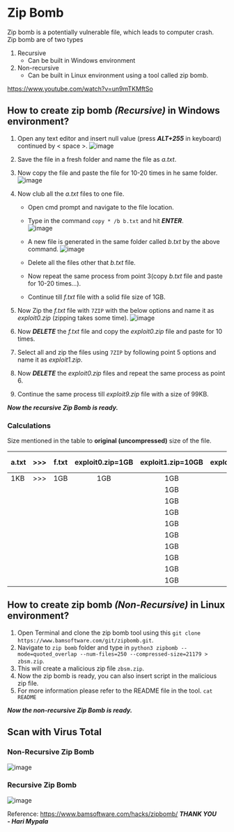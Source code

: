 # Zip Bomb

Zip bomb is a potentially vulnerable file, which leads to computer crash.<br>
Zip bomb are of two types 
1.  Recursive
    - Can be built in Windows environment
3.  Non-recursive
    - Can be built in Linux environment using a tool called zip bomb.

https://www.youtube.com/watch?v=un9mTKMftSo

## How to create zip bomb _(Recursive)_ in Windows environment?

1) Open any text editor and insert null value (press ***ALT+255*** in keyboard) continued by < space >.
   ![image](https://user-images.githubusercontent.com/98635804/160275131-ba260370-30a9-4fba-b41a-fa86d336b780.png)

2) Save the file in a fresh folder and name the file as _a.txt_.
3) Now copy the file and paste the file for 10-20 times in he same folder.
   ![image](https://user-images.githubusercontent.com/98635804/160275238-f6792387-f79f-4fa2-9d70-7cb9d513a911.png)

4) Now club all the _a.txt_ files to one file.
   - Open cmd prompt and navigate to the file location.
   - Type in the command `copy * /b b.txt` and hit ***ENTER***.<br>
     ![image](https://user-images.githubusercontent.com/98635804/160275310-1f959868-f5de-41fa-b453-2dc573b9182a.png)

   - A new file is generated in the same folder called _b.txt_ by the above command.
     ![image](https://user-images.githubusercontent.com/98635804/160275379-5c919255-2c9c-49c7-95f5-6b89867abeb0.png)

   - Delete all the files other that _b.txt_ file.
   - Now repeat the same process from point 3(copy _b.txt_ file and paste for 10-20 times...).
   - Continue till _f.txt_ file with a solid file size of 1GB.
5) Now Zip the _f.txt_ file with `7ZIP` with the below options and name it as _exploit0.zip_ (zipping takes some time).
   ![image](https://user-images.githubusercontent.com/98635804/160275506-50a4826a-a7f6-4cfc-a457-d9f2df2f8c9b.png)

6) Now ***DELETE*** the _f.txt_ file and copy the _exploit0.zip_ file and paste for 10 times.
7) Select all and zip the files using `7ZIP` by following point 5 options and name it as _exploit1.zip_.
8) Now ***DELETE*** the _exploit0.zip_ files and repeat the same process as point 6.
9) Continue the same process till _exploit9.zip_ file with a size of 99KB.

**_Now the recursive Zip Bomb is ready._**

### Calculations


Size mentioned in the table to **original (uncompressed)** size of the file.


| a.txt | >>> | f.txt | exploit0.zip=1GB | exploit1.zip=10GB | exploit2.zip=100GB | >>> | exploit9.zip=1,000,000,000GB or 1000PB |
| :---- | :---: | :---: | :--------: | :-----------: | :------------: | :---: | ---: |
| 1KB   | >>> | 1GB   | 1GB          | 1GB           | 100GB          | >>> | 100PB |
|       |     |       |              | 1GB           | 100GB          | >>> | 100PB |
|       |     |       |              | 1GB           | 100GB          | >>> | 100PB |
|       |     |       |              | 1GB           | 100GB          | >>> | 100PB |
|       |     |       |              | 1GB           | 100GB          | >>> | 100PB |
|       |     |       |              | 1GB           | 100GB          | >>> | 100PB |
|       |     |       |              | 1GB           | 100GB          | >>> | 100PB |
|       |     |       |              | 1GB           | 100GB          | >>> | 100PB |
|       |     |       |              | 1GB           | 100GB          | >>> | 100PB |
|       |     |       |              | 1GB           | 100GB          | >>> | 100PB |


## How to create zip bomb _(Non-Recursive)_ in Linux environment?

1) Open Terminal and clone the zip bomb tool using this `git clone https://www.bamsoftware.com/git/zipbomb.git`.
2) Navigate to `zip bomb` folder and type in `python3 zipbomb --mode=quoted_overlap --num-files=250 --compressed-size=21179 > zbsm.zip`.
3) This will create a malicious zip file `zbsm.zip`.
4) Now the zip bomb is ready, you can also insert script in the malicious zip file.
5) For more information please refer to the README file in the tool. `cat README`

**_Now the non-recursive Zip Bomb is ready._**

## Scan with Virus Total

### Non-Recursive Zip Bomb

![image](https://user-images.githubusercontent.com/98635804/160274848-e0c8f102-6337-47f8-9529-c923d770ff84.png)
### Recursive Zip Bomb

![image](https://user-images.githubusercontent.com/98635804/160274797-683d8cfa-58f5-4ef1-8fa5-8406c3d4c085.png)


Reference: https://www.bamsoftware.com/hacks/zipbomb/
_**THANK YOU**_<br>
_**- Hari Mypala**_
